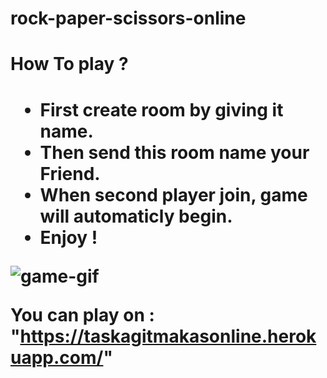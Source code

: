 # rock-paper-scissors-online


<h1>How To play ? <h1>
  
  
-  First create room by giving it name.
-  Then send this room name your Friend.
-  When second player join, game will automaticly begin.
-  Enjoy ! 

  
  ![game-gif](https://github.com/Furkangunduz/rock-paper-scissors-online/blob/master/game.gif)
  
  
 
You can play on : "https://taskagitmakasonline.herokuapp.com/"

